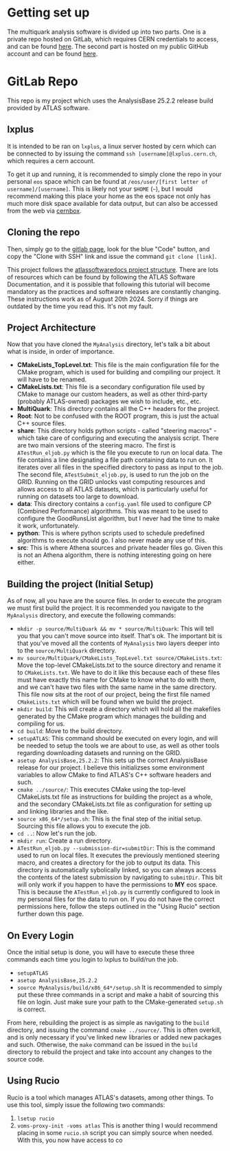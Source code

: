 # Getting set up

The multiquark analysis software is divided up into two parts. One is a private 
repo hosted on GitLab, which requires CERN credentials to access,
and can be found [here](https://gitlab.cern.ch/slavoie/MyAnalysis). The second
part is hosted on my public GitHub account and can be found
[here](https://github.com/simlav000/Multiquark).

# GitLab Repo
This repo is my project which uses the AnalysisBase 25.2.2 release build 
provided by ATLAS software. 

## lxplus
It is intended to be ran on `lxplus`, a linux server hosted by cern
which can be connected to by issuing the command `ssh [username]@lxplus.cern.ch`,
which requires a cern account.


To get it up and running, it is recommended to simply clone the repo in your personal 
`eos` space which can be found at `/eos/user/[first letter of username]/[username]`.
This is likely not your `$HOME` (`~`), but I would recommend making this 
place your home as the eos space not only has much more disk space available 
for data output, but can also be accessed from the web via [cernbox](https://cernbox.cern.ch/).

## Cloning the repo
Then, simply go to the [gitlab page](https://gitlab.cern.ch/slavoie/MyAnalysis),
look for the blue "Code" button, and copy the "Clone with SSH" link and issue 
the command `git clone [link]`.

This project follows the [atlassoftwaredocs project structure](https://atlassoftwaredocs.web.cern.ch/analysis-software/AnalysisSWTutorial/).
There are lots of resources which can be found by following the ATLAS Software Documentation,
and it is possible that following this tutorial will become mandatory as the practices and 
software releases are constantly changing. These instructions work as of August 20th 2024.
Sorry if things are outdated by the time you read this. It's not my fault.

## Project Architecture
Now that you have cloned the `MyAnalysis` directory, let's talk a bit about what is inside, in order of importance.
- **CMakeLists_TopLevel.txt**: This file is the main configuration file for the CMake program, which is used for 
                               building and compiling our project. It will have to be renamed.
- **CMakeLists.txt**: This file is a secondary configuration file used by CMake to manage our custom headers,
                      as well as other third-party (probably ATLAS-owned) packages we wish to include, etc., etc.
- **MultiQuark**: This directory contains all the C++ headers for the project. 
- **Root**: Not to be confused with the ROOT program, this is just the actual C++ source files.
- **share**: This directory holds python scripts - called "steering macros" - which take care of configuring and 
               executing the analysis script. There are two main versions of the steering macro. The first is 
               `ATestRun_eljob.py` which is the file you execute to run on local data. The file contains a line 
               designating a file path containing data to run on. It iterates over all files in the specified 
               directory to pass as input to the job. The second file, `ATestSubmit_eljob.py`, is used to run 
               the job on the GRID. Running on the GRID unlocks vast computing resources and allows access to 
               all ATLAS datasets, which is particularly useful for running on datasets too large to download.
- **data**: This directory contains a `config.yaml` file used to configure CP (Combined Performance) algorithms. 
              This was meant to be used to configure the GoodRunsList algorithm, but I never had the time to make 
              it work, unfortunately. 
- **python**: This is where python scripts used to schedule predefined algorithms to execute should go. I also 
                never made any use of this.
- **src**: This is where Athena sources and private header files go. Given this is not an Athena algorithm, 
             there is nothing interesting going on here either.

## Building the project (Initial Setup)
As of now, all you have are the source files. In order to execute the program we must first 
build the project. It is recommended you navigate to the `MyAnalysis` directory, and execute the following commands:
- `mkdir -p source/MultiQuark && mv * source/MultiQuark`: This will tell you that you can't move source into itself. That's ok.
       The important bit is that you've moved all the contents of `MyAnalysis` two layers deeper into to the `source/MultiQuark` 
       directory.
- `mv source/MultiQuark/CMakeLists_TopLevel.txt source/CMakeLists.txt`: Move the top-level CMakeLists.txt to the 
                                                  source directory and rename it to `CMakeLists.txt`. We have to do it like this
                                                  because each of these files must have exactly this name for CMake 
                                                  to know what to do with them, and we can't have two files with the 
                                                  same name in the same directory. This file now sits at the root of 
                                                  our project, being the first file named `CMakeLists.txt` which 
                                                  will be found when we build the project.
- `mkdir build`: This will create a directory which will hold all the makefiles generated by the CMake program 
                 which manages the building and compiling for us.
- `cd build`: Move to the build directory.
- `setupATLAS`: This command should be executed on every login, and will be needed to setup the tools we are 
                about to use, as well as other tools regarding downloading datasets and running on the GRID.
- `asetup AnalysisBase,25.2.2`: This sets up the correct AnalysisBase release for our project. I believe this
                                initializses some environment variables to allow CMake to find ATLAS's C++ 
                                software headers and such.
- `cmake ../source/`: This executes CMake using the top-level CMakeLists.txt file as instructions for building the 
                      project as a whole, and the secondary CMakeLists.txt file as configuration for setting up and 
                      linking libraries and the like.
- `source x86_64*/setup.sh`: This is the final step of the initial setup. Sourcing this file allows you to execute the job.
- `cd ..`: Now let's run the job.
- `mkdir run`: Create a run directory.
- `ATestRun_eljob.py --submission-dir=submitDir`: This is the command used to run on local files. It executes the previously 
                                                  mentioned steering macro, and creates a directory for the job to output its 
                                                  data. This directory is automatically sybolically linked, so you can always 
                                                  access the contents of the latest submission by navigating to `submitDir`. 
                                                  This bit will only work if you happen to have the permissions to **MY** eos 
                                                  space. This is because the `ATestRun_eljob.py` is currently configured to 
                                                  look in my personal files for the data to run on. If you do not have
                                                  the correct permissions here, follow the steps outlined in the "Using Rucio" 
                                                  section further down this page.

## On Every Login
Once the initial setup is done, you will have to execute these three commands each time you login to lxplus to build/run the job.
- `setupATLAS`
- `asetup AnalysisBase,25.2.2`
- `source MyAnalysis/build/x86_64*/setup.sh`
It is recommended to simply put these three commands in a script and make a habit of sourcing this file 
on login. Just make sure your path to the CMake-generated `setup.sh` is correct.

From here, rebuilding the project is as simple as navigating to the `build` directory, and issuing the command `cmake ../source/`.
This is often overkill, and is only necessary if you've linked new libraries or added new packages and such. Otherwise, the `make` 
command can be issued in the `build` directory to rebuild the project and take into account any changes to the source code.

## Using Rucio
Rucio is a tool which manages ATLAS's datasets, among other things. To use this tool, simply issue the following two commands:
1. `lsetup rucio`
2. `voms-proxy-init -voms atlas`
This is another thing I would recommend placing in some `rucio.sh` script you can simply source when needed.
With this, you now have access to co
